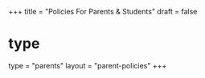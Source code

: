 +++
title = "Policies For Parents & Students"
draft = false

# type
type = "parents"
layout = "parent-policies"
+++